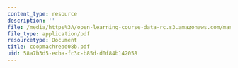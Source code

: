 ```yaml
---
content_type: resource
description: ''
file: /media/https%3A/open-learning-course-data-rc.s3.amazonaws.com/mas-965-special-topics-in-media-technology-cooperative-machines-fall-2003/58a7b3d5ecbafc3cb85dd0f84b142058_coopmachread08b.pdf
file_type: application/pdf
resourcetype: Document
title: coopmachread08b.pdf
uid: 58a7b3d5-ecba-fc3c-b85d-d0f84b142058
---
```

